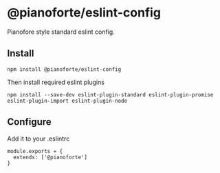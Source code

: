 # @pianoforte/eslint-config

Pianofore style standard eslint config.

## Install

```
npm install @pianoforte/eslint-config
```

Then install required eslint plugins

```
npm install --save-dev eslint-plugin-standard eslint-plugin-promise eslint-plugin-import eslint-plugin-node
```

## Configure

Add it to your .eslintrc

```.eslintrc
module.exports = {
  extends: ['@pianoforte']
}
```
